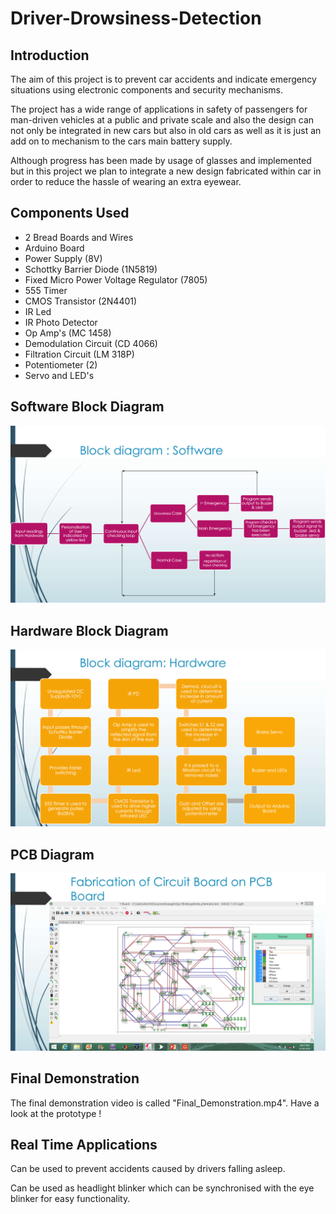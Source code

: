 # Driver-Drowsiness-Detection

## Introduction
The aim of this project is to prevent car accidents and indicate emergency situations using electronic components and security mechanisms.

The project has a wide range of applications in safety of passengers for man-driven vehicles at a public and private scale and also the design can not only be integrated in new cars but also in old cars as well as it is just an add on to mechanism to the cars main battery supply.

Although progress has been made by usage of glasses and implemented but in this project we plan to integrate a new design fabricated within car in order to reduce the hassle of wearing an extra eyewear.

## Components Used
- 2 Bread Boards and Wires
- Arduino Board
- Power Supply (8V)
- Schottky Barrier Diode (1N5819)
- Fixed Micro Power Voltage Regulator (7805)
- 555 Timer
- CMOS Transistor (2N4401)
- IR Led
- IR Photo Detector
- Op Amp's (MC 1458)
- Demodulation Circuit (CD 4066)
- Filtration Circuit (LM 318P)
- Potentiometer (2)
- Servo and LED's


## Software Block Diagram
![](./images/Software.png)

## Hardware Block Diagram
![](./images/Hardware.png)

## PCB Diagram
![](./images/PCB.png)

## Final Demonstration
The final demonstration video is called "Final_Demonstration.mp4". Have a look at the prototype !

## Real Time Applications
Can be used to prevent accidents caused by drivers falling asleep.

Can be used as headlight blinker which can be synchronised with the eye blinker for easy functionality.

